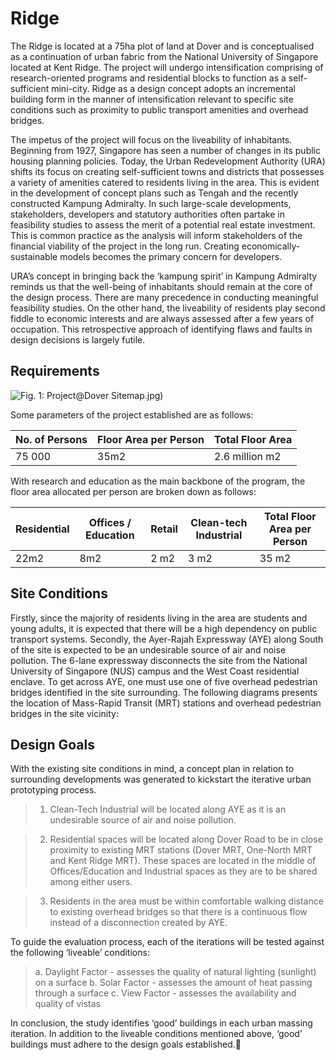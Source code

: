# Ridge

The Ridge is located at a 75ha plot of land at Dover and is conceptualised as a continuation of urban fabric from the National University of Singapore located at Kent Ridge. The project will undergo intensification comprising of research-oriented programs and residential blocks to function as a self-sufficient mini-city. Ridge as a design concept adopts an incremental building form in the manner of intensification relevant to specific site conditions such as proximity to public transport amenities and overhead bridges.

The impetus of the project will focus on the liveability of inhabitants. Beginning from 1927, Singapore has seen a number of changes in its public housing planning policies. Today, the Urban Redevelopment Authority (URA) shifts its focus on creating self-sufficient towns and districts that possesses a variety of amenities catered to residents living in the area. This is evident in the development of concept plans such as Tengah and the recently constructed Kampung Admiralty. In such large-scale developments, stakeholders, developers and statutory authorities often partake in feasibility studies to assess the merit of a potential real estate investment. This is common practice as the analysis will inform stakeholders of the financial viability of the project in the long run. Creating economically-sustainable models becomes the primary concern for developers.

URA’s concept in bringing back the ‘kampung spirit’ in Kampung Admiralty reminds us that the well-being of inhabitants should remain at the core of the design process. There are many precedence in conducting meaningful feasibility studies. On the other hand, the liveability of residents play second fiddle to economic interests and are always assessed after a few years of occupation. This retrospective approach of identifying flaws and faults in design decisions is largely futile. 

## Requirements
![Fig. 1: Project@Dover Site](imgs/Bbase)map.jpg)

Some parameters of the project established are as follows:

| No. of Persons  | Floor Area per Person | Total Floor Area  |
| ------------- | ------------- | ------------- |
| 75 000  | 35m2  | 2.6 million m2  |

With research and education as the main backbone of the program, the floor area allocated per person are broken down as follows:

| Residential  | Offices / Education | Retail  | Clean-tech Industrial  | Total Floor Area per Person  |
| ------------- | ------------- | ------------- | ------------- | ------------- |
| 22m2  | 8m2  | 2 m2  | 3 m2  | 35 m2  |

## Site Conditions
Firstly, since the majority of residents living in the area are students and young adults, it is expected that there will be a high dependency on public transport systems. Secondly, the Ayer-Rajah Expressway (AYE) along South of the site is expected to be an undesirable source of air and noise pollution. The 6-lane expressway disconnects the site from the National University of Singapore (NUS) campus and the West Coast residential enclave. To get across AYE, one must use one of five overhead pedestrian bridges identified in the site surrounding. The following diagrams presents the location of Mass-Rapid Transit (MRT) stations and overhead pedestrian bridges in the site vicinity: 

## Design Goals
With the existing site conditions in mind, a concept plan in relation to surrounding developments was generated to kickstart the iterative urban prototyping process. 

> 1.  Clean-Tech Industrial will be located along AYE as it is an undesirable source of air and noise pollution.

> 2.  Residential spaces will be located along Dover Road to be in close proximity to existing MRT stations (Dover MRT, One-North MRT and Kent Ridge MRT). These spaces are located in the middle of Offices/Education and Industrial spaces as they are to be shared among either users.

> 3.  Residents in the area must be within comfortable walking distance to existing overhead bridges so that there is a continuous flow instead of a disconnection created by AYE. 

To guide the evaluation process, each of the iterations will be tested against the following ‘liveable’ conditions:

> a.  Daylight Factor - assesses the quality of natural lighting (sunlight) on a surface
> b.  Solar Factor - assesses the amount of heat passing through a surface
> c.  View Factor - assesses the availability and quality of vistas

In conclusion, the study identifies ‘good’ buildings in each urban massing iteration. In addition to the liveable conditions mentioned above, ‘good’ buildings must adhere to the design goals established.
